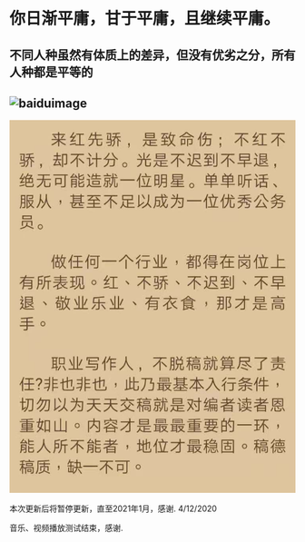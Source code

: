 # 你日渐平庸，甘于平庸，且继续平庸。
## 不同人种虽然有体质上的差异，但没有优劣之分，所有人种都是平等的
## ![baiduimage](https://timgsa.baidu.com/timg?image&quality=80&size=b9999_10000&sec=1607088322713&di=92d5e80d9a83c5c4752ce620dabcc55b&imgtype=0&src=http%3A%2F%2Fp8.itc.cn%2Fc_cut%2Cx_0%2Cy_39%2Cw_500%2Ch_333%2Fimages01%2F20200530%2F5b4c9f11e2414ade915dcbf71b5c99fa.jpeg )

![yalong](https://github.com/Mediateeee/mediateeee.github.io/blob/main/addons/yalong0.jpg?raw=true "yalong")

本次更新后将暂停更新，直至2021年1月，感谢.            4/12/2020

音乐、视频播放测试结束，感谢.
